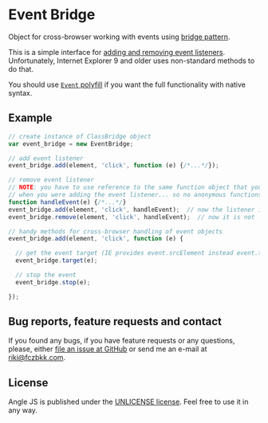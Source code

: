 # Event Bridge

Object for cross-browser working with events using [bridge pattern](http://en.wikipedia.org/wiki/Bridge_pattern).

This is a simple interface for [adding and removing event listeners](https://developer.mozilla.org/en-US/docs/Web/API/EventTarget). Unfortunately, Internet Explorer 9 and older uses non-standard methods to do that.

You should use [`Event` polyfill](https://cdn.polyfill.io/v1/polyfill.js?features=Event|always) if you want the full functionality with native syntax.

## Example

```javascript
// create instance of ClassBridge object
var event_bridge = new EventBridge;

// add event listener
event_bridge.add(element, 'click', function (e) {/*...*/});

// remove event listener
// NOTE: you have to use reference to the same function object that you used
// when you were adding the event listener... so no anonymous functions
function handleEvent(e) {/*...*/}
event_bridge.add(element, 'click', handleEvent);  // now the listener is active
event_bridge.remove(element, 'click', handleEvent);  // now it is not

// handy methods for cross-browser handling of event objects
event_bridge.add(element, 'click', function (e) {

  // get the event target (IE provides event.srcElement instead event.target)
  event_bridge.target(e);

  // stop the event
  event_bridge.stop(e);

});

```

## Bug reports, feature requests and contact

If you found any bugs, if you have feature requests or any questions, please, either [file an issue at GitHub](https://github.com/fczbkk/event-bridge/issues) or send me an e-mail at [riki@fczbkk.com](mailto:riki@fczbkk.com).

## License

Angle JS is published under the [UNLICENSE license](https://github.com/fczbkk/event-bridge/blob/master/UNLICENSE). Feel free to use it in any way.
